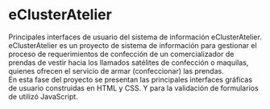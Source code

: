 # eClusterAtelier
Principales interfaces de usuario del sistema de información eClusterAtelier.
eClusterAtelier es un proyecto de sistema de información para gestionar el proceso de requerimientos de confección de un comercializador 
de prendas de vestir hacia los llamados satélites de confección o maquilas, quienes ofrecen el servicio de armar (confeccionar) las prendas.  
En esta fase del proyecto se presentan las principales interfaces gráficas de usuario construidas en HTML y CSS. 
Y para la validación de formularios de utilizó JavaScript.
